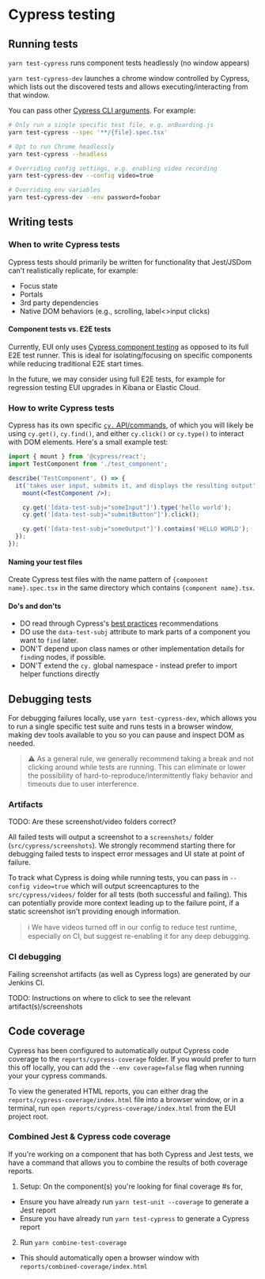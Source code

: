 # Cypress testing

## Running tests

`yarn test-cypress` runs component tests headlessly (no window appears)

`yarn test-cypress-dev` launches a chrome window controlled by Cypress, which lists out the discovered tests and allows executing/interacting from that window.

You can pass other [Cypress CLI arguments](https://docs.cypress.io/guides/guides/command-line). For example:

```bash
# Only run a single specific test file, e.g. onBoarding.js
yarn test-cypress --spec '**/{file}.spec.tsx'

# Opt to run Chrome headlessly
yarn test-cypress --headless

# Overriding config settings, e.g. enabling video recording
yarn test-cypress-dev --config video=true

# Overriding env variables
yarn test-cypress-dev --env password=foobar
```

## Writing tests

### When to write Cypress tests

Cypress tests should primarily be written for functionality that Jest/JSDom can't realistically replicate, for example:

- Focus state
- Portals
- 3rd party dependencies
- Native DOM behaviors (e.g., scrolling, label<>input clicks)

#### Component tests vs. E2E tests

Currently, EUI only uses [Cypress component testing](https://docs.cypress.io/guides/component-testing/introduction) as opposed to its full E2E test runner. This is ideal for isolating/focusing on specific components while reducing traditional E2E start times.

In the future, we may consider using full E2E tests, for example for regression testing EUI upgrades in Kibana or Elastic Cloud.

### How to write Cypress tests

Cypress has its own specific [`cy.` API/commands](https://docs.cypress.io/api/commands/get#Arguments), of which you will likely be using `cy.get()`, `cy.find()`, and either `cy.click()` or `cy.type()` to interact with DOM elements. Here's a small example test:

```jsx
import { mount } from '@cypress/react';
import TestComponent from './test_component';

describe('TestComponent', () => {
  it('takes user input, submits it, and displays the resulting output', () => {
    mount(<TestComponent />);

    cy.get('[data-test-subj="someInput"]').type('hello world');
    cy.get('[data-test-subj="submitButton"]').click();

    cy.get('[data-test-subj="someOutput"]').contains('HELLO WORLD');
  });
});
```

#### Naming your test files

Create Cypress test files with the name pattern of `{component name}.spec.tsx` in the same directory which
contains `{component name}.tsx`.

#### Do's and don'ts

* DO read through Cypress's [best practices](https://docs.cypress.io/guides/references/best-practices) recommendations
* DO use the `data-test-subj` attribute to mark parts of a component you want to `find` later.
* DON'T depend upon class names or other implementation details for `find`ing nodes, if possible.
* DON'T extend the `cy.` global namespace - instead prefer to import helper functions directly

## Debugging tests

For debugging failures locally, use `yarn test-cypress-dev`, which allows you to run a single specific test suite and runs tests in a browser window, making dev tools available to you so you can pause and inspect DOM as needed.

> :warning: As a general rule, we generally recommend taking a break and not clicking around while tests are running. This can eliminate or lower the possibility of hard-to-reproduce/intermittently flaky behavior and timeouts due to user interference.

### Artifacts

TODO: Are these screenshot/video folders correct?

All failed tests will output a screenshot to a `screenshots/` folder (`src/cypress/screenshots`). We strongly recommend starting there for debugging failed tests to inspect error messages and UI state at point of failure.

To track what Cypress is doing while running tests, you can pass in `--config video=true` which will output screencaptures to the `src/cypress/videos/` folder for all tests (both successful and failing). This can potentially provide more context leading up to the failure point, if a static screenshot isn't providing enough information.

> ℹ️ We have videos turned off in our config to reduce test runtime, especially on CI, but suggest re-enabling it for any deep debugging.

### CI debugging

Failing screenshot artifacts (as well as Cypress logs) are generated by our Jenkins CI.

TODO: Instructions on where to click to see the relevant artifact(s)/screenshots

## Code coverage

Cypress has been configured to automatically output Cypress code coverage to the `reports/cypress-coverage` folder. If you would prefer to turn this off locally, you can add the `--env coverage=false` flag when running your your cypress commands.

To view the generated HTML reports, you can either drag the `reports/cypress-coverage/index.html` file into a browser window, or in a terminal, run `open reports/cypress-coverage/index.html` from the EUI project root.

### Combined Jest & Cypress code coverage

If you're working on a component that has both Cypress and Jest tests, we have a command that allows you to combine the results of both coverage reports.

1. Setup: On the component(s) you're looking for final coverage #s for,
  - Ensure you have already run `yarn test-unit --coverage` to generate a Jest report
  - Ensure you have already run `yarn test-cypress` to generate a Cypress report
2. Run `yarn combine-test-coverage`
  - This should automatically open a browser window with `reports/combined-coverage/index.html`
